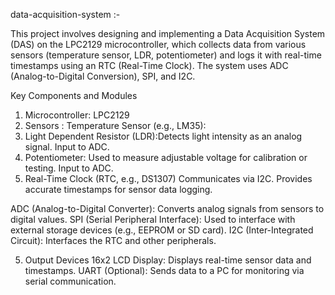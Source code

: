 data-acquisition-system :-

This project involves designing and implementing a Data Acquisition System (DAS) on the LPC2129 microcontroller, which collects data from various sensors (temperature sensor, LDR, potentiometer) and logs it with
real-time timestamps using an RTC (Real-Time Clock). The system uses ADC (Analog-to-Digital Conversion), SPI, and I2C.

Key Components and Modules
1. Microcontroller: LPC2129
2. Sensors : Temperature Sensor (e.g., LM35):
3. Light Dependent Resistor (LDR):Detects light intensity as an analog signal. Input to ADC.
4. Potentiometer: Used to measure adjustable voltage for calibration or testing. Input to ADC.
5. Real-Time Clock (RTC, e.g., DS1307) Communicates via I2C. Provides accurate timestamps for sensor data logging.


ADC (Analog-to-Digital Converter): Converts analog signals from sensors to digital values.
SPI (Serial Peripheral Interface): Used to interface with external storage devices (e.g., EEPROM or SD card).
I2C (Inter-Integrated Circuit): Interfaces the RTC and other peripherals.

5. Output Devices
16x2 LCD Display:
Displays real-time sensor data and timestamps.
UART (Optional):
Sends data to a PC for monitoring via serial communication.

